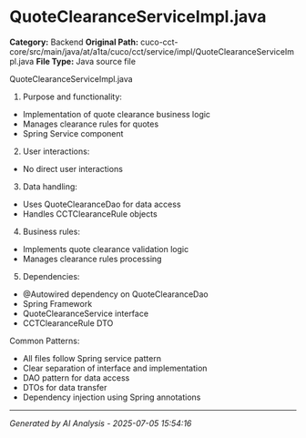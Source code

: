 # QuoteClearanceServiceImpl.java

**Category:** Backend
**Original Path:** cuco-cct-core/src/main/java/at/a1ta/cuco/cct/service/impl/QuoteClearanceServiceImpl.java
**File Type:** Java source file

QuoteClearanceServiceImpl.java
1. Purpose and functionality:
- Implementation of quote clearance business logic
- Manages clearance rules for quotes
- Spring Service component

2. User interactions:
- No direct user interactions

3. Data handling:
- Uses QuoteClearanceDao for data access
- Handles CCTClearanceRule objects

4. Business rules:
- Implements quote clearance validation logic
- Manages clearance rules processing

5. Dependencies:
- @Autowired dependency on QuoteClearanceDao
- Spring Framework
- QuoteClearanceService interface
- CCTClearanceRule DTO

Common Patterns:
- All files follow Spring service pattern
- Clear separation of interface and implementation
- DAO pattern for data access
- DTOs for data transfer
- Dependency injection using Spring annotations

---
*Generated by AI Analysis - 2025-07-05 15:54:16*
